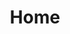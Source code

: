 ---
title: "Home"
content_blocks:
  - _bookshop_name: "big-hero"
    preheading: "Prepare for new future"
    heading: "We are an investment and consulting company based in Africa"
    background_image: "/images/bg/home_mirrored.jpeg"
    link:
      text: "Get started"
      url: "/"
  - _bookshop_name: "about"
    preheading: "What we are"
    heading: "We are dynamic team of creative people"
    subheading: "We provide consulting service in the following areas"
    content: 
      - text: "Strategy development and execution using the Institute way from Balanced Scorecard Institute"
      - text: "Projects risk evaluation using the best world class tools in risk evaluation, Monte Carlos simulation, simulations to advise our clients to run their project on time and on budget."
      - text: "Use Statistical tools business analytics, precision tree, NeuralTool, Evolver and TopRank and tools supported by artificial intelligence to advise our clients to know what matters in decision making."
      - text: "We use the best financial modelling tools and support to our clients in developing green and brown projects."
    background_image: "/images/about/home-1.jpeg"
    link:
      text: "Get to know us"
      url: "/about"
  - _bookshop_name: "services"
    preheading: "Our Solutions"
    heading: "We provide a wide range of solutions"
    sections:
      - title: Balanced Scorecard
        image: ../images/solutions/balanced-scorecard.jpeg
        content: "Strategy + Alignment + Execution  Practical Strategy Development and Goal Setting - Communicating What Matters"
      - title: Financial Modelling
        image: ../images/solutions/financial-modelling.jpeg
        content: "We specialise in developing solution that include the best financial models that our clients need to navigate in the challenges economic environment"
      - title: Risk Management
        image: ../images/solutions/risk-management.jpg
        content: "Monte Carlo Simulation and other tools"
      - title: Analytics for decision
        image: ../images/solutions/analytics.jpeg
        content: "We use powerful statistical tools such as StatTools and XLStat to provide qualitative and quantitative analysis to our clients"
      - title: Software Solutions
        image: ../images/solutions/software-solutions.jpg
        content: "Coming Soon..."
  - _bookshop_name: "cta_mini"
    background_image: "/images/bg/home-3.jpg"
    preheading: "We provide a wide range of services"
    heading: >-
          Have any project in mind?

          
          Contact us for immidiate support
    button:
      text: Contact
      url: /contact/
---